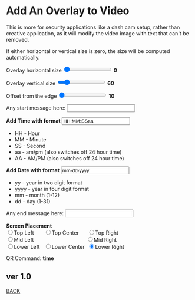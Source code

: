 <script src="../../jquery.min.js"></script>
<script src="../../qrcodeborder.js"></script>
<style>
        #qrcode{
            width: 100%;
        }
        div{
            width: 100%;
            display: inline-block;
        }
</style>

# Add An Overlay to Video

This is more for security applications like a dash cam setup, rather than creative application, as it will modify the video image with text that can't be removed.

If either horizontal or vertical size is zero, the size will be computed automatically.
 
Overlay horizontal size <input type="range" id="hsize" name="hsize" min="0" max="400" value="0"><label for="hsize"></label> <b id="hstext">0</b>

Overlay vertical size <input type="range" id="vsize" name="vsize" min="0" max="400" value="60"><label for="vsize"></label> <b id="vstext">60</b>

Offset from the edge <input type="range" id="offset" name="offset" min="10" max="150" value="10"><label for="offset"></label> <b id="offtext">10</b>

Any start message here: <input type="text" id="startmsg" value=""><br>

**Add Time with format**  <input type="text" id="addtime" value="HH:MM:SSaa ">

 * HH - Hour
 * MM - Minute
 * SS - Second
 * aa - am/pm (also switches off 24 hour time)
 * AA - AM/PM (also switches off 24 hour time)

**Add Date with format**  <input type="text" id="adddate" value="mm-dd-yyyy">

 * yy - year in two digit format
 * yyyy - year in four digit format
 * mm - month (1-12)
 * dd - day (1-31)
  
Any end message here: <input type="text" id="endmessage" value=""><br>

**Screen Placement** <br>
  <input type="radio" id="b1" name="placement" value="TL"><label for="b1">Top Left    </label>&nbsp;&nbsp;&nbsp;&nbsp;&nbsp;
  <input type="radio" id="b2" name="placement" value="TC"><label for="b2">Top Center  </label>&nbsp;&nbsp;&nbsp;&nbsp;
  <input type="radio" id="b3" name="placement" value="TR"><label for="b3">Top Right   </label><br>
  <input type="radio" id="b4" name="placement" value="ML"><label for="b4">Mid Left    </label>&nbsp;
  &nbsp;&nbsp;&nbsp;&nbsp;&nbsp;&nbsp;&nbsp;&nbsp;&nbsp;&nbsp;&nbsp;&nbsp;&nbsp;&nbsp;&nbsp;&nbsp;&nbsp;&nbsp;&nbsp;&nbsp;&nbsp;&nbsp;&nbsp;&nbsp;&nbsp;&nbsp;&nbsp;&nbsp;&nbsp;&nbsp;&nbsp;&nbsp;
  <input type="radio" id="b5" name="placement" value="MR"><label for="b5">Mid Right   </label><br>
  <input type="radio" id="b6" name="placement" value="BL"><label for="b6">Lower Left  </label>&nbsp;
  <input type="radio" id="b7" name="placement" value="BC"><label for="b7">Lower Center</label>&nbsp;
  <input type="radio" id="b8" name="placement" value="BR" checked><label for="b8">Lower Right </label>&nbsp;<br>
  
<center>
<div id="qrcode"></div>
<br>
</center>
QR Command: <b id="qrtext">time</b><br>
        
## ver 1.0
[BACK](..)

<script>
var once = true;
var qrcode;
var cmd = "";

function makeQR() 
{	
  if(once == true)
  {
    qrcode = new QRCode(document.getElementById("qrcode"), 
    {
      text : "!oMBURN=\"\"",
      width : 360,
      height : 360,
      correctLevel : QRCode.CorrectLevel.M
    });
    once = false;
  }
}

function timeLoop()
{
  if(document.getElementById("startmsg") != null)
  {
    cmd = "oMBURN=\"(" 
	+ document.getElementById("hsize").value + "," 
	+ document.getElementById("vsize").value + ")" 
	+ "\"";
  }
  else
  {
    cmd = "oMBURN=\"\"";
  }

  if(document.getElementById("hsize") != null)
  {
	var h = document.getElementById("hsize").value;
	var v = document.getElementById("vsize").value;
	var o = document.getElementById("offset").value;
 
	document.getElementById("hstext").innerHTML = h;
	document.getElementById("vstext").innerHTML = v;
	document.getElementById("offtext").innerHTML = o;
  }
  
  qrcode.clear(); 
  qrcode.makeCode(cmd);
  document.getElementById("qrtext").innerHTML = cmd;
  var t = setTimeout(timeLoop, 50);
}

function myReloadFunction() {
  location.reload();
}

makeQR();
timeLoop();

</script>
